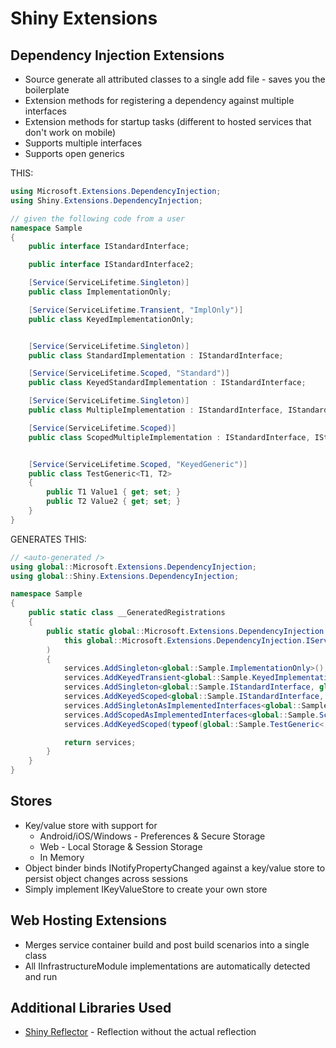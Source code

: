 # Shiny Extensions

## Dependency Injection Extensions

* Source generate all attributed classes to a single add file - saves you the boilerplate
* Extension methods for registering a dependency against multiple interfaces
* Extension methods for startup tasks (different to hosted services that don't work on mobile)
* Supports multiple interfaces
* Supports open generics

THIS:
```csharp
using Microsoft.Extensions.DependencyInjection;
using Shiny.Extensions.DependencyInjection;

// given the following code from a user
namespace Sample
{
    public interface IStandardInterface;

    public interface IStandardInterface2;

    [Service(ServiceLifetime.Singleton)]
    public class ImplementationOnly;

    [Service(ServiceLifetime.Transient, "ImplOnly")]
    public class KeyedImplementationOnly;


    [Service(ServiceLifetime.Singleton)]
    public class StandardImplementation : IStandardInterface;

    [Service(ServiceLifetime.Scoped, "Standard")]
    public class KeyedStandardImplementation : IStandardInterface;

    [Service(ServiceLifetime.Singleton)]
    public class MultipleImplementation : IStandardInterface, IStandardInterface2;

    [Service(ServiceLifetime.Scoped)]
    public class ScopedMultipleImplementation : IStandardInterface, IStandardInterface2;


    [Service(ServiceLifetime.Scoped, "KeyedGeneric")]
    public class TestGeneric<T1, T2>
    {
        public T1 Value1 { get; set; }
        public T2 Value2 { get; set; }
    }
}
```

GENERATES THIS:
```csharp
// <auto-generated />
using global::Microsoft.Extensions.DependencyInjection;
using global::Shiny.Extensions.DependencyInjection;

namespace Sample
{
    public static class __GeneratedRegistrations
    {
        public static global::Microsoft.Extensions.DependencyInjection.IServiceCollection AddGeneratedServices(
            this global::Microsoft.Extensions.DependencyInjection.IServiceCollection services
        )
        {
            services.AddSingleton<global::Sample.ImplementationOnly>();
            services.AddKeyedTransient<global::Sample.KeyedImplementationOnly>("ImplOnly");
            services.AddSingleton<global::Sample.IStandardInterface, global::Sample.StandardImplementation>();
            services.AddKeyedScoped<global::Sample.IStandardInterface, global::Sample.KeyedStandardImplementation>("Standard");
            services.AddSingletonAsImplementedInterfaces<global::Sample.MultipleImplementation>();
            services.AddScopedAsImplementedInterfaces<global::Sample.ScopedMultipleImplementation>();
            services.AddKeyedScoped(typeof(global::Sample.TestGeneric<,>), "KeyedGeneric");

            return services;
        }
    }
}
```

## Stores
* Key/value store with support for
  * Android/iOS/Windows - Preferences & Secure Storage
  * Web - Local Storage & Session Storage
  * In Memory
* Object binder binds INotifyPropertyChanged against a key/value store to persist object changes across sessions
* Simply implement IKeyValueStore to create your own store

## Web Hosting Extensions
* Merges service container build and post build scenarios into a single class
* All IInfrastructureModule implementations are automatically detected and run


## Additional Libraries Used
* [Shiny Reflector](https://github.com/shinyorg/reflector) - Reflection without the actual reflection